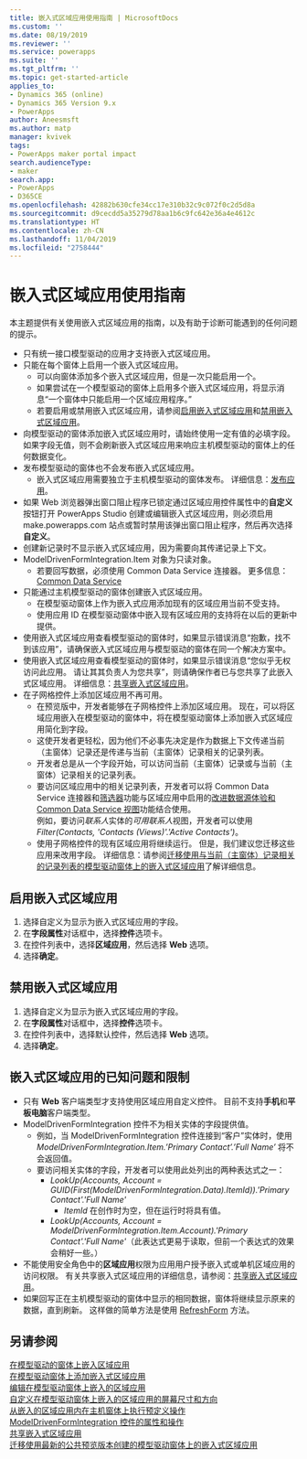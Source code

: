 ```yaml
---
title: 嵌入式区域应用使用指南 | MicrosoftDocs
ms.custom: ''
ms.date: 08/19/2019
ms.reviewer: ''
ms.service: powerapps
ms.suite: ''
ms.tgt_pltfrm: ''
ms.topic: get-started-article
applies_to:
- Dynamics 365 (online)
- Dynamics 365 Version 9.x
- PowerApps
author: Aneesmsft
ms.author: matp
manager: kvivek
tags:
- PowerApps maker portal impact
search.audienceType:
- maker
search.app:
- PowerApps
- D365CE
ms.openlocfilehash: 42882b630cfe34cc17e310b32c9c072f0c2d5d8a
ms.sourcegitcommit: d9cecdd5a35279d78aa1b6c9fc642e36a4e4612c
ms.translationtype: HT
ms.contentlocale: zh-CN
ms.lasthandoff: 11/04/2019
ms.locfileid: "2758444"
---
```

# <a name="guidelines-on-working-with-embedded-canvas-apps"></a>嵌入式区域应用使用指南
本主题提供有关使用嵌入式区域应用的指南，以及有助于诊断可能遇到的任何问题的提示。

-   只有统一接口模型驱动的应用才支持嵌入式区域应用。
-   只能在每个窗体上启用一个嵌入式区域应用。 
     - 可以向窗体添加多个嵌入式区域应用，但是一次只能启用一个。
     - 如果尝试在一个模型驱动的窗体上启用多个嵌入式区域应用，将显示消息“一个窗体中只能启用一个区域应用程序。”
     - 若要启用或禁用嵌入式区域应用，请参阅[启用嵌入式区域应用](#enable-an-embedded-canvas-app)和[禁用嵌入式区域应用](#disable-an-embedded-canvas-app)。
-   向模型驱动的窗体添加嵌入式区域应用时，请始终使用一定有值的必填字段。 如果字段无值，则不会刷新嵌入式区域应用来响应主机模型驱动的窗体上的任何数据变化。
-   发布模型驱动的窗体也不会发布嵌入式区域应用。
     - 嵌入式区域应用需要独立于主机模型驱动的窗体发布。 详细信息：[发布应用](../canvas-apps/save-publish-app.md#publish-an-app)。
-   如果 Web 浏览器弹出窗口阻止程序已锁定通过区域应用控件属性中的**自定义**按钮打开 PowerApps Studio 创建或编辑嵌入式区域应用，则必须启用 make.powerapps.com 站点或暂时禁用该弹出窗口阻止程序，然后再次选择**自定义**。
-   创建新记录时不显示嵌入式区域应用，因为需要向其传递记录上下文。
-   ModelDrivenFormIntegration.Item 对象为只读对象。 
     - 若要回写数据，必须使用 Common Data Service 连接器。 更多信息：[Common Data Service](/connectors/commondataservice/)
-   只能通过主机模型驱动的窗体创建嵌入式区域应用。 
    - 在模型驱动窗体上作为嵌入式应用添加现有的区域应用当前不受支持。
    - 使用应用 ID 在模型驱动窗体中嵌入现有区域应用的支持将在以后的更新中提供。
- 使用嵌入式区域应用查看模型驱动的窗体时，如果显示错误消息“抱歉，找不到该应用”，请确保嵌入式区域应用与模型驱动的窗体在同一个解决方案中。
- 使用嵌入式区域应用查看模型驱动的窗体时，如果显示错误消息“您似乎无权访问此应用。 请让其其负责人为您共享”，则请确保作者已与您共享了此嵌入式区域应用。 详细信息：[共享嵌入式区域应用](share-embedded-canvas-app.md)。
- 在子网格控件上添加区域应用不再可用。
    - 在预览版中，开发者能够在子网格控件上添加区域应用。 现在，可以将区域应用嵌入在模型驱动的窗体中，将在模型驱动窗体上添加嵌入式区域应用简化到字段。 
    - 这使开发者更轻松，因为他们不必事先决定是作为数据上下文传递当前（主窗体）记录还是传递与当前（主窗体）记录相关的记录列表。 
    - 开发者总是从一个字段开始，可以访问当前（主窗体）记录或与当前（主窗体）记录相关的记录列表。
    - 要访问区域应用中的相关记录列表，开发者可以将 Common Data Service 连接器和[筛选器](../canvas-apps/functions/function-filter-lookup.md)功能与区域应用中启用的[改进数据源体验和 Common Data Service 视图](https://powerapps.microsoft.com/blog/improved-data-source-selection-and-common-data-service-views/)功能结合使用。  
    例如，要访问*联系人*实体的*可用联系人*视图，开发者可以使用 *Filter(Contacts, 'Contacts (Views)'.'Active Contacts')*。
    - 使用子网格控件的现有区域应用将继续运行。 但是，我们建议您迁移这些应用来改用字段。 详细信息：请参阅[迁移使用与当前（主窗体）记录相关的记录列表的模型驱动窗体上的嵌入式区域应用](embedded-canvas-app-migrate-from-preview.md#migrating-embedded-canvas-apps-on-model-driven-forms-that-use-a-list-of-records-related-to-the-current-main-form-record)了解详细信息。

## <a name="enable-an-embedded-canvas-app"></a>启用嵌入式区域应用
1. 选择自定义为显示为嵌入式区域应用的字段。
2. 在**字段属性**对话框中，选择**控件**选项卡。
3. 在控件列表中，选择**区域应用**，然后选择 **Web** 选项。
4. 选择**确定**。

## <a name="disable-an-embedded-canvas-app"></a>禁用嵌入式区域应用
1. 选择自定义为显示为嵌入式区域应用的字段。
2. 在**字段属性**对话框中，选择**控件**选项卡。
3. 在控件列表中，选择默认控件，然后选择 **Web** 选项。
4. 选择**确定**。

## <a name="known-issues-and-limitations-with-embedded-canvas-apps"></a>嵌入式区域应用的已知问题和限制
- 只有 **Web** 客户端类型才支持使用区域应用自定义控件。 目前不支持**手机**和**平板电脑**客户端类型。
- ModelDrivenFormIntegration 控件不为相关实体的字段提供值。 
  - 例如，当 ModelDrivenFormIntegration 控件连接到“客户”实体时，使用 *ModelDrivenFormIntegration.Item.’Primary Contact’.’Full Name’* 将不会返回值。 
  - 要访问相关实体的字段，开发者可以使用此处列出的两种表达式之一：
    - *LookUp(Accounts, Account = GUID(First(ModelDrivenFormIntegration.Data).ItemId)).'Primary Contact'.'Full Name'*  
      - *ItemId* 在创作时为空，但在运行时将具有值。
    - *LookUp(Accounts, Account = ModelDrivenFormIntegration.Item.Account).'Primary Contact'.'Full Name'*（此表达式更易于读取，但前一个表达式的效果会稍好一些。）
- 不能使用安全角色中的**区域应用**权限为应用用户授予嵌入式或单机区域应用的访问权限。 有关共享嵌入式区域应用的详细信息，请参阅：[共享嵌入式区域应用](share-embedded-canvas-app.md)。
- 如果回写正在主机模型驱动的窗体中显示的相同数据，窗体将继续显示原来的数据，直到刷新。 这样做的简单方法是使用 [RefreshForm](embedded-canvas-app-actions.md#refreshformshowprompt) 方法。

## <a name="see-also"></a>另请参阅
[在模型驱动的窗体上嵌入区域应用](embed-canvas-app-in-form.md) <br />
[在模型驱动窗体上添加嵌入式区域应用](embedded-canvas-app-add-classic-designer.md) <br />
[编辑在模型驱动窗体上嵌入的区域应用](embedded-canvas-app-edit-classic-designer.md) <br />
[自定义在模型驱动窗体上嵌入的区域应用的屏幕尺寸和方向](embedded-canvas-app-customize-screen.md) <br />
[从嵌入的区域应用内在主机窗体上执行预定义操作](embedded-canvas-app-actions.md) <br />
[ModelDrivenFormIntegration 控件的属性和操作](embedded-canvas-app-properties-actions.md) <br />
[共享嵌入式区域应用](share-embedded-canvas-app.md) <br />
[迁移使用最新的公共预览版本创建的模型驱动窗体上的嵌入式区域应用](embedded-canvas-app-migrate-from-preview.md) <br />
